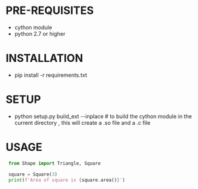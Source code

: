 PRE-REQUISITES
=============

* cython module
* python 2.7 or higher

INSTALLATION
============
* pip install -r requirements.txt

SETUP
=====
* python setup.py build_ext --inplace # to build the cython module in the current directory , this will create a .so file and a .c file

USAGE
=====
```python
 from Shape import Triangle, Square

 square = Square(3)
 print(f'Area of square is {square.area()}')

```

